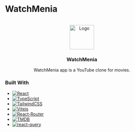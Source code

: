 # WatchMenia

<!-- PROJECT LOGO -->
<br />
<div align="center">
  <a href="https://github.com/MrSheruo/Watchmenia">
    <img src="./public/favicon.ico" alt="Logo" width="80" height="80"/>
  </a>

  <h3 align="center">WatchMenia</h3>

  <p align="center">
      WatchMenia app is a YouTube clone for movies.
  </p>
</div>

### Built With

- [![React](https://img.shields.io/badge/React.js%20-20232A?style=for-the-badge&logo=react&logoColor=lightblue)](https://react.dev/)
- [![TypeScript](https://img.shields.io/badge/TypeScript%20-black?style=for-the-badge&logo=Typescript)](https://www.typescriptlang.org/)
- [![TailwindCSS](https://img.shields.io/badge/Tailwind%20-gray?style=for-the-badge&logo=TailwindCSS)](tailwindcss.com/)
- [![Vitejs](https://img.shields.io/badge/Vite%20-ffc41c?style=for-the-badge&logo=vite)](https://vitejs.dev/)
- [![React-Router](https://img.shields.io/badge/React%20Router%20-black?style=for-the-badge&logo=React-Router)](https://reactrouter.com/en/main)
- [![TMDB](https://img.shields.io/badge/TMDB%20-black?style=for-the-badge)](https://developer.themoviedb.org/)
- [![react-query](https://img.shields.io/badge/react%20query%20-gray?style=for-the-badge&logo=react-query)](https://tanstack.com/query/latest/)
